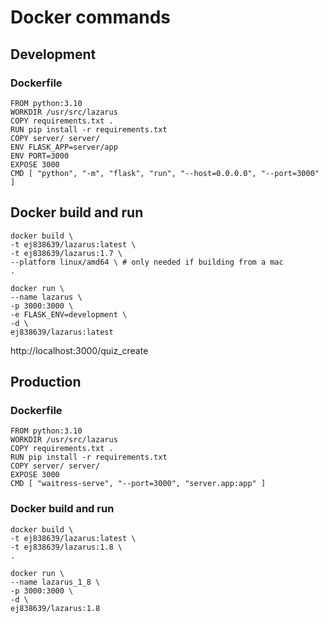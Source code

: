 # Docker commands

## Development

### Dockerfile
```shell
FROM python:3.10  
WORKDIR /usr/src/lazarus  
COPY requirements.txt .  
RUN pip install -r requirements.txt  
COPY server/ server/  
ENV FLASK_APP=server/app  
ENV PORT=3000  
EXPOSE 3000  
CMD [ "python", "-m", "flask", "run", "--host=0.0.0.0", "--port=3000" ]

```

## Docker build and run

```shell
docker build \
-t ej838639/lazarus:latest \
-t ej838639/lazarus:1.7 \
--platform linux/amd64 \ # only needed if building from a mac
.

docker run \
--name lazarus \
-p 3000:3000 \
-e FLASK_ENV=development \
-d \
ej838639/lazarus:latest
```

http://localhost:3000/quiz_create

## Production

### Dockerfile
```shell
FROM python:3.10
WORKDIR /usr/src/lazarus
COPY requirements.txt .
RUN pip install -r requirements.txt
COPY server/ server/
EXPOSE 3000
CMD [ "waitress-serve", "--port=3000", "server.app:app" ]

```
### Docker build and run
```shell
docker build \
-t ej838639/lazarus:latest \
-t ej838639/lazarus:1.8 \
.

docker run \
--name lazarus_1_8 \
-p 3000:3000 \
-d \
ej838639/lazarus:1.8

```
